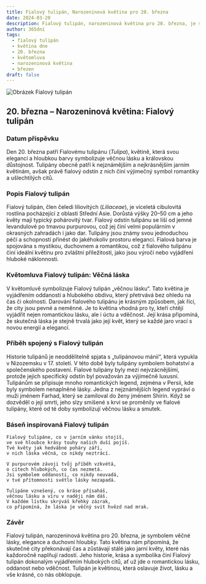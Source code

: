 ```yaml
---
title: Fialový tulipán, Narozeninová květina pro 20. března
date: 2024-03-20
description: Fialový tulipán, narozeninová květina pro 20. března, je symbolem Věčná láska. Objevte její jedinečný význam, fascinující příběhy a poezii, která oslavuje její krásu.
author: 365dní
tags:
  - fialový tulipán
  - květina dne
  - 20. března
  - květomluva
  - narozeninová květina
  - březen
draft: false
---
```


![Obrázek Fialový tulipán](https://cdn.pixabay.com/photo/2022/05/06/15/20/tulips-7178547_1280.jpg#center)


## 20. března – Narozeninová květina: Fialový tulipán

### Datum příspěvku

Den 20. března patří Fialovému tulipánu (_Tulipa_), květině, která svou elegancí a hloubkou barvy symbolizuje věčnou lásku a královskou důstojnost. Tulipány obecně patří k nejznámějším a nejkrásnějším jarním květinám, avšak právě fialový odstín z nich činí výjimečný symbol romantiky a ušlechtilých citů.

### Popis Fialový tulipán

Fialový tulipán, člen čeledi liliovitých (_Liliaceae_), je víceletá cibulovitá rostlina pocházející z oblasti Střední Asie. Dorůstá výšky 20–50 cm a jeho květy mají typický pohárovitý tvar. Fialový odstín tulipánu se liší od jemné levandulové po tmavou purpurovou, což jej činí velmi populárním v okrasných zahradách i jako dar. Tulipány jsou známy svou jednoduchou péčí a schopností přinést do jakéhokoliv prostoru eleganci. Fialová barva je spojována s mystikou, duchovnem a romantikou, což z fialového tulipánu činí ideální květinu pro zvláštní příležitosti, jako jsou výročí nebo vyjádření hluboké náklonnosti.

### Květomluva Fialový tulipán: Věčná láska

V květomluvě symbolizuje Fialový tulipán „věčnou lásku“. Tato květina je vyjádřením oddanosti a hlubokého obdivu, který přetrvává bez ohledu na čas či okolnosti. Darování fialového tulipánu je krásným způsobem, jak říci, že city jsou pevné a neměnné. Je to květina vhodná pro ty, kteří chtějí vyjádřit nejen romantickou lásku, ale i úctu a vděčnost. Její krása připomíná, že skutečná láska je stejně trvalá jako její květ, který se každé jaro vrací s novou energií a elegancí.

### Příběh spojený s Fialový tulipán

Historie tulipánů je neoddělitelně spjata s „tulipánovou mánií“, která vypukla v Nizozemsku v 17. století. V této době byly tulipány symbolem bohatství a společenského postavení. Fialové tulipány byly mezi nejvzácnějšími, protože jejich specifický odstín byl považován za výjimečně luxusní. Tulipánům se připisuje mnoho romantických legend, zejména v Persii, kde byly symbolem nenaplněné lásky. Jedna z nejznámějších legend vypráví o muži jménem Farhad, který se zamiloval do ženy jménem Shirin. Když se dozvěděl o její smrti, jeho slzy smíšené s krví se proměnily ve fialové tulipány, které od té doby symbolizují věčnou lásku a smutek.

### Báseň inspirovaná Fialový tulipán

```
Fialový tulipáne, co v jarním vánku stojíš,  
ve své hloubce krásy touhy našich duší pojíš.  
Tvé květy jak hedvábné poháry září,  
v nich láska věčná, co nikdy neztrácí.

V purpurovém závoji tvůj příběh vzkvétá,  
o citech hlubokých, co čas nezmetá.  
Jsi symbolem oddanosti, co nikdy neuvadá,  
v tvé přítomnosti světlo lásky nezapadá.

Tulipáne vznešený, co kráse přísaháš,  
věčnou lásku a víru v naději nám dáš.  
V každém lístku skrýváš křehký zázrak,  
co připomíná, že láska je věčný svit hvězd nad mrak.
```

### Závěr

Fialový tulipán, narozeninová květina pro 20. března, je symbolem věčné lásky, elegance a duchovní hloubky. Tato květina nám připomíná, že skutečné city překonávají čas a zůstávají stálé jako jarní květy, které nás každoročně naplňují radostí. Jeho historie, krása a symbolika činí Fialový tulipán dokonalým vyjádřením hlubokých citů, ať už jde o romantickou lásku, oddanost nebo vděčnost. Tulipán je květinou, která oslavuje život, lásku a vše krásné, co nás obklopuje.